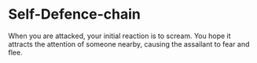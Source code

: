 # Self-Defence-chain
When you are attacked, your initial reaction is to scream. You hope it attracts the attention of someone nearby, causing the assailant to fear and flee.
